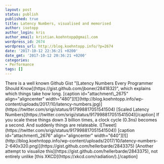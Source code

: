 ```yaml
---
layout: post
status: publish
published: true
title: Latency Numbers, visualised and memorised
author: isotopp
author_login: kris
author_email: kristian.koehntopp@gmail.com
wordpress_id: 2674
wordpress_url: http://blog.koehntopp.info/?p=2674
date: '2017-10-12 22:36:21 +0200'
date_gmt: '2017-10-12 20:36:21 +0200'
categories:
- Performance
tags: []
---
```

<p>There is a well known Github Gist "[Latency Numbers Every Programmer Should Know](https://gist.github.com/jboner/2841832)", which explains which things take how long. [caption id="attachment\_2675" align="aligncenter" width="480"][![](http://blog.koehntopp.info/wp-content/uploads/2017/10/latency-numbers.jpg)](https://twitter.com/srigi/status/917998817051541504) [Scaled Latency Numbers](https://twitter.com/srigi/status/917998817051541504)[/caption] If you scale these things down 3 billion times, a clock cycle (0.3ns) becomes a second. And suddenly things are relateable. ([Tweet](https://twitter.com/srigi/status/917998817051541504)) <!--more--> [caption id="attachment\_2676" align="aligncenter" width="640"][![](http://blog.koehntopp.info/wp-content/uploads/2017/10/latency-numbers-2-640x320.png)](https://gist.github.com/hellerbarde/2843375) [Another attempt to visualize this](https://gist.github.com/hellerbarde/2843375), not entirely unlike [this XKCD](https://xkcd.com/radiation/).[/caption]</p>
